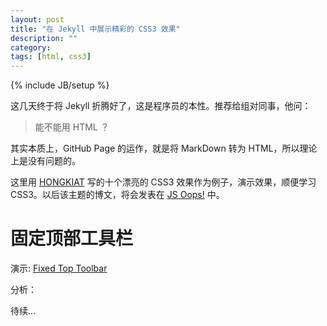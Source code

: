 ```yaml
---
layout: post
title: "在 Jekyll 中展示精彩的 CSS3 效果"
description: ""
category: 
tags: [html, css3]
---
```

{% include JB/setup %}

这几天终于将 Jekyll 折腾好了，这是程序员的本性。推荐给组对同事，他问：

> 能不能用 HTML ？

其实本质上，GitHub Page 的运作，就是将 MarkDown 转为 HTML，所以理论上是没有问题的。

这里用 [HONGKIAT](http://www.hongkiat.com/blog/) 写的十个漂亮的 CSS3 效果作为例子，演示效果，顺便学习CSS3。以后该主题的博文，将会发表在 [JS Oops!](http://www.jsoops.com/) 中。

# 固定顶部工具栏

演示: [Fixed Top Toolbar](/demo/box-shadow/fixed-top-toolbar.html)

分析：

待续...



